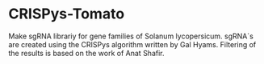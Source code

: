 # CRISPys-Tomato
Make sgRNA librariy for gene families of Solanum lycopersicum.
sgRNA`s are created using the CRISPys algorithm written by Gal Hyams.
Filtering of the results is based on the work of Anat Shafir.

